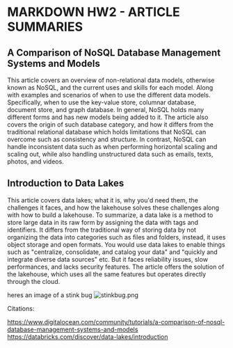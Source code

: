 # MARKDOWN HW2 - ARTICLE SUMMARIES
## A Comparison of NoSQL Database Management Systems and Models

This article covers an overview of non-relational data models, otherwise known as NoSQL, and the current uses and skills for each model. Along with examples and scenarios of when to use the different data models. Specifically, when to use the key-value store, columnar database, document store, and graph database. In general, NoSQL holds many different forms and has new models being added to it. The article also covers the origin of such database category, and how it differs from the traditional relational database which holds limitations that NoSQL can overcome such as consistency and structure. In contrast, NoSQL can handle inconsistent data such as when performing horizontal scaling and scaling out, while also handling unstructured data such as emails, texts, photos, and videos. 


## Introduction to Data Lakes
This article covers data lakes; what it is, why you'd need them, the challenges it faces, and how the lakehouse solves these challenges along with how to build a lakehouse. To summarize, a data lake is a method to store large data in its raw form by assigning the data with tags and identifiers. It differs from the traditional way of storing data by not organizing the data into categories such as files and folders, instead, it uses object storage and open formats. You would use data lakes to enable things such as "centralize, consolidate, and catalog your data" and "quickly and integrate diverse data sources" etc. But it faces reliability issues, slow performances, and lacks security features. The article offers the solution of the lakehouse, which uses all the same features but operates directly through the cloud. 




heres an image of a stink bug
![stinkbug.png](attachment:stinkbug.png)

Citations: 

https://www.digitalocean.com/community/tutorials/a-comparison-of-nosql-database-management-systems-and-models
https://databricks.com/discover/data-lakes/introduction
